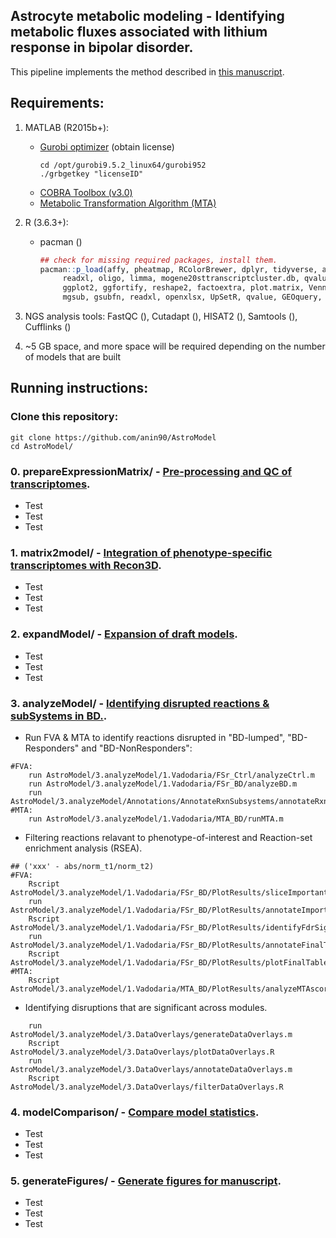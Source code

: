 ## Astrocyte metabolic modeling - Identifying metabolic fluxes associated with lithium response in bipolar disorder.
This pipeline implements the method described in [this manuscript](https://anin90.github.io/).

## Requirements:
1. MATLAB (R2015b+):
   * [Gurobi optimizer](https://www.gurobi.com/downloads/licenses/) (obtain license)
	   ```shell
	   cd /opt/gurobi9.5.2_linux64/gurobi952
	   ./grbgetkey "licenseID"
		```
   * [COBRA Toolbox (v3.0)](https://opencobra.github.io/cobratoolbox/stable/installation.html)
   * [Metabolic Transformation Algorithm (MTA)](https://github.com/ImNotaGit/MTA)
2. R (3.6.3+):
   * pacman ()
	   ```r
	   ## check for missing required packages, install them.
	   pacman::p_load(affy, pheatmap, RColorBrewer, dplyr, tidyverse, annotate, rat2302.db, mouse4302.db, homologene, 
			readxl, oligo, limma, mogene20sttranscriptcluster.db, qvalue, GEOquery, tidyr, tibble, splitstackshape, gplots, 
			ggplot2, ggfortify, reshape2, factoextra, plot.matrix, VennDiagram, ggvenn, plotrix, pheatmap, magrittr, venn, 
			mgsub, gsubfn, readxl, openxlsx, UpSetR, qvalue, GEOquery, TeachingDemos, sm, org.Hs.eg.db, data.table)
		```						
4. NGS analysis tools: FastQC (), Cutadapt (), HISAT2 (), Samtools (), Cufflinks ()

5. ~5 GB space, and more space will be required depending on the number of models that are built

## Running instructions:
### Clone this repository:
```shell
git clone https://github.com/anin90/AstroModel
cd AstroModel/
```
### 0. prepareExpressionMatrix/ - <ins>Pre-processing and QC of transcriptomes</ins>.
   * Test
   * Test
   * Test
   
### 1. matrix2model/ - <ins>Integration of phenotype-specific transcriptomes with Recon3D</ins>.
   * Test
   * Test
   * Test

### 2. expandModel/ - <ins>Expansion of draft models</ins>.
   * Test
   * Test
   * Test

### 3. analyzeModel/ - <ins>Identifying disrupted reactions & subSystems in BD.</ins>.

   * Run FVA & MTA to identify reactions disrupted in "BD-lumped", "BD-Responders" and "BD-NonResponders":
```
#FVA:
	run AstroModel/3.analyzeModel/1.Vadodaria/FSr_Ctrl/analyzeCtrl.m
	run AstroModel/3.analyzeModel/1.Vadodaria/FSr_BD/analyzeBD.m
	run AstroModel/3.analyzeModel/Annotations/AnnotateRxnSubsystems/annotateRxnSubsystems.m
#MTA:
	run AstroModel/3.analyzeModel/1.Vadodaria/MTA_BD/runMTA.m
 ```

   * Filtering reactions relavant to phenotype-of-interest and Reaction-set enrichment analysis (RSEA). 
```
## ('xxx' - abs/norm_t1/norm_t2)	
#FVA:
	Rscript AstroModel/3.analyzeModel/1.Vadodaria/FSr_BD/PlotResults/sliceImportantDisruptions_xxx.R
	run AstroModel/3.analyzeModel/1.Vadodaria/FSr_BD/PlotResults/annotateImportantDisruptions_xxx.m
	Rscript AstroModel/3.analyzeModel/1.Vadodaria/FSr_BD/PlotResults/identifyFdrSignificantDisruptions_xxx.R
	run AstroModel/3.analyzeModel/1.Vadodaria/FSr_BD/PlotResults/annotateFinalTable_xxx.m
	Rscript AstroModel/3.analyzeModel/1.Vadodaria/FSr_BD/PlotResults/plotFinalTable_xxx.R
#MTA:
	Rscript AstroModel/3.analyzeModel/1.Vadodaria/MTA_BD/PlotResults/analyzeMTAscores_xxx.R
```

   * Identifying disruptions that are significant across modules.
```
	run AstroModel/3.analyzeModel/3.DataOverlays/generateDataOverlays.m
	Rscript  AstroModel/3.analyzeModel/3.DataOverlays/plotDataOverlays.R
	run  AstroModel/3.analyzeModel/3.DataOverlays/annotateDataOverlays.m
	Rscript  AstroModel/3.analyzeModel/3.DataOverlays/filterDataOverlays.R 
```

### 4. modelComparison/ - <ins>Compare model statistics</ins>.
   * Test
   * Test
   * Test
   
### 5. generateFigures/ - <ins>Generate figures for manuscript</ins>.
   * Test
   * Test
   * Test
